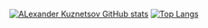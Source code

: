 [![ALexander Kuznetsov GitHub stats](https://github-readme-stats.vercel.app/api?username=AlexTolevich&theme=graywhite&show_icons=true)](https://github.com/AlexTolevich)
[![Top Langs](https://github-readme-stats.vercel.app/api/top-langs/?username=AlexTolevich&layout=compact&theme=graywhite)](https://github.com/AlexTolevich)